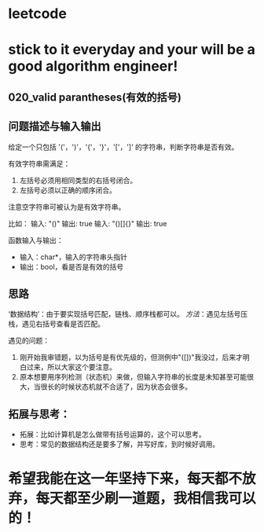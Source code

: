 # leetcode
# stick to it everyday and your will be a good algorithm engineer!
## 020_valid parantheses(有效的括号)
## 问题描述与输入输出

给定一个只包括 '('，')'，'{'，'}'，'['，']' 的字符串，判断字符串是否有效。

有效字符串需满足：
1. 左括号必须用相同类型的右括号闭合。
2. 左括号必须以正确的顺序闭合。

注意空字符串可被认为是有效字符串。

比如：
	输入: "()"
	输出: true
	输入: "()[]{}"
	输出: true
	
函数输入与输出：
* 输入：char*，输入的字符串头指针
* 输出：bool，看是否是有效的括号
	 
## 思路			
‘数据结构’：由于要实现括号匹配，链栈、顺序栈都可以。
_方法_：遇见左括号压栈，遇见右括号查看是否匹配。
    
遇见的问题：
1. 刚开始我审错题，以为括号是有优先级的，但测例中"([])"我没过，后来才明白过来，所以大家这个要注意。
2. 原本想要用序列检测（状态机）来做，但输入字符串的长度是未知甚至可能很大，当很长的时候状态机就不合适了，因为状态会很多。

## 拓展与思考：
* 拓展：比如计算机是怎么做带有括号运算的，这个可以思考。
* 思考：常见的数据结构还是要多了解，并写好库，到时候好调用。
        
# 希望我能在这一年坚持下来，每天都不放弃，每天都至少刷一道题，我相信我可以的！
